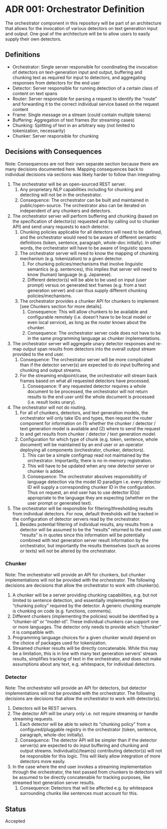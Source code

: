 # ADR 001: Orchestrator Definition

The orchestrator component in this repository will be part of an architecture that allows for the invocation of various detectors on text generation input and output. One goal of the architecture will be to allow users to easily supply their own detectors.

## Definitions
- Orchestrator: Single server responsible for coordinating the invocation of detectors on text-generation input and output, buffering and chunking text as required for input to detectors, and aggregating responses from detectors for the end user
- Detector: Server responsible for running detection of a certain class of content on text spans
- Router: Server responsible for parsing a request to identify the “route” and forwarding it to the correct individual service based on the request content
- Frame: Single message on a stream (could contain multiple tokens)
- Buffering: Aggregation of text frames (for streaming cases)
- Chunking: Splitting of text in an arbitrary way (not limited to tokenization, necessarily)
- Chunker: Server responsible for chunking

## Decisions with Consequences

Note: Consequences are not their own separate section because there are many decisions documented here. Mapping consequences back to individual decisions via sections was likely harder to follow than integrating.

1. The orchestrator will be an open-sourced REST server.
    1. Any proprietary NLP capabilities including for chunking and detecting will not be in the orchestrator.
    2. Consequence: The orchestrator can be built and maintained in public/open-source. The orchestrator also can be iterated on independent of any chunkers and detectors.
2.  The orchestrator server will perform buffering and chunking (based on the specification of detector(s) requested and by calling out to chunker API) and send unary requests to each detector.
    1. Chunking policies applicable for all detectors will need to be defined, and the orchestrator would need to be aware of different semantic definitions (token, sentence, paragraph, whole-doc initially). In other words, the orchestrator will have to be aware of linguistic spans.
    2. The orchestrator server will need to know the mapping of chunking mechanism (e.g. tokenization) to a given detector.
        1. For chunking policies/mechanisms that involve linguistic semantics (e.g. sentences), this implies that server will need to know (human) language (e.g. Japanese).
        2. Different detector(s) will be able to be used on input (user prompt) versus on generated text frames (e.g. from a text generation server) and can thus supply different chunking policies/mechanisms.
    3. The orchestrator provides a chunker API for chunkers to implement [see Chunkers section for more details].
        1. Consequence: This will allow chunkers to be available and configurable remotely (i.e. doesn’t have to be local model or even local service), as long as the router knows about the chunker.
        2. Consequence: The orchestrator server code does not have to be in the same programming language as chunker implementations.
3. The orchestrator server will aggregate unary detector responses and re-map output span results from detectors into the overall output stream provided to the end user.
    1. Consequence: The orchestrator server will be more complicated than if the detector server(s) are expected to do input buffering and chunking and output streams.
    2. For the streaming endpoint/case, the orchestrator will stream back frames based on what all requested detectors have processed. 
        1. Consequence: If any requested detector requires a whole document to be processed, the orchestrator will not return results to the end user until the whole document is processed (i.e. result looks unary).
4. The orchestrator will not do routing.
    1. For all of chunkers, detectors, and text generation models, the orchestrator will only take IDs and types, then request the router component for information on (1) whether the chunker / detector / text generation model is available and (2) where to send the request to and get results from chunker / detector / text generation model.
    2. Configuration for which type of chunk (e.g. token, sentence, whole document) will be maintained by an end user or an operator deploying all components (orchestrator, chunker, detectors).
        1. This can be a simple configmap read not maintained by the orchestrator. Importantly, there is no in-memory registration.
        2. This will have to be updated when any new detector server or chunker is added.
        3. Consequence: The orchestrator absolves responsibility of language detection via the model ID paradigm i.e. every detector ID will supply a corresponding chunker ID in the configuration. Thus on request, an end user has to use detector ID(s) appropriate to the language they are expecting (whether on the user prompt or generated text).
4. The orchestrator will be responsible for filtering/thresholding results from individual detectors. For now, default thresholds will be tracked in the configuration of detector servers read by the orchestrator.
    1. Besides potential filtering of individual results, any results from a detector will be assumed to be the “results” returned to the end user. “results” is in quotes since this information will be potentially combined with text generation server result information by the orchestrator, but importantly the results themselves (such as scores or texts) will not be altered by the orchestrator.

### Chunker
Note: The orchestrator will provide an API for chunkers, but chunker implementations will not be provided with the orchestrator. The following decisions are decisions that allow the orchestrator to work with chunker(s).

1. A chunker will be a server providing chunking capabilities, e.g. but not limited to sentence detection, and essentially implementing the “chunking policy” required by the detector. A generic chunking example is chunking on code (e.g. functions, comments).
2. Different chunkers (implementing the policies) would be identified by a “chunker-id” or “model-id”. These individual chunkers can support one or more languages. The detector only needs to provide which “chunker” it is compatible with.
3. Programming language choices for a given chunker would depend on the choice of packages used for tokenization.
4. Streamed chunker results will be directly concatenable. While this may be a limitation, this is in line with many text generation servers' stream results, simplifies tracking of text in the orchestrator, and does not make assumptions about any text, e.g. whitespace, for individual detectors.


### Detector
Note: The orchestrator will provide an API for detectors, but detector implementations will not be provided with the orchestrator. The following decisions are decisions that allow the orchestrator to work with detector(s).

1. Detectors will be REST servers.
2. The detector API will be unary only i.e. not require streaming or handle streaming requests.
    1. Each detector will be able to select its "chunking policy" from a configured/pluggable registry in the orchestrator (token, sentence, paragraph, whole-doc initially).
    2. Consequence: The detector API will be simpler than if the detector server(s) are expected to do input buffering and chunking and output streams. Individual(s)/team(s) contributing detector(s) will not be responsible for this logic. This will likely allow integration of more detectors more easily.
3. In the case where the end user invokes a streaming implementation through the orchestrator, the text passed from chunkers to detectors will be assumed to be directly concatenable for tracking purposes, like streamed text generation server results.
    1. Consequence: Detectors that will be affected e.g. by whitespace surrounding chunks like sentences must account for this.


## Status

Accepted
